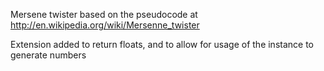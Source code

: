 Mersene twister based on the pseudocode at http://en.wikipedia.org/wiki/Mersenne_twister

Extension added to return floats, and to allow for usage of the instance to generate numbers